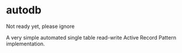 # autodb

Not ready yet, please ignore

A very simple automated single table read-write Active Record Pattern implementation.
